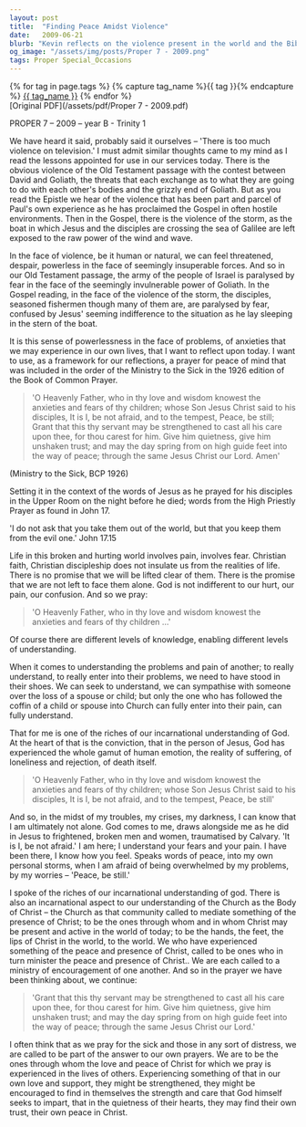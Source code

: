 ```yaml
---
layout: post
title:  "Finding Peace Amidst Violence"
date:   2009-06-21
blurb: "Kevin reflects on the violence present in the world and the Bible, using the stories of David and Goliath, Paul's experiences, and the storm on the Sea of Galilee to explore feelings of powerlessness. He emphasizes the Christian promise of God's presence in suffering, not as an escape from reality, but as a source of strength and peace. The sermon draws on a prayer from the 1926 Book of Common Prayer to encourage casting our cares on God and finding peace through Jesus Christ."
og_image: "/assets/img/posts/Proper 7 - 2009.png"
tags: Proper Special_Occasions
---    
```

<div class="tag-pills">
  {% for tag in page.tags %}
    {% capture tag_name %}{{ tag }}{% endcapture %}
    <a href="{{ site.baseurl }}/tag/{{ tag_name | slugify }}" class="tag-pill">{{ tag_name }}</a>
  {% endfor %}
</div>
[Original PDF](/assets/pdf/Proper 7 - 2009.pdf)

PROPER 7 – 2009 – year B - Trinity 1

We have heard it said, probably said it ourselves – 'There is too much violence on television.' I must admit similar thoughts came to my mind as I read the lessons appointed for use in our services today. There is the obvious violence of the Old Testament passage with the contest between David and Goliath, the threats that each exchange as to what they are going to do with each other's bodies and the grizzly end of Goliath. But as you read the Epistle we hear of the violence that has been part and parcel of Paul's own experience as he has proclaimed the Gospel in often hostile environments. Then in the Gospel, there is the violence of the storm, as the boat in which Jesus and the disciples are crossing the sea of Galilee are left exposed to the raw power of the wind and wave.

In the face of violence, be it human or natural, we can feel threatened, despair, powerless in the face of seemingly insuperable forces. And so in our Old Testament passage, the army of the people of Israel is paralysed by fear in the face of the seemingly invulnerable power of Goliath. In the Gospel reading, in the face of the violence of the storm, the disciples, seasoned fishermen though many of them are, are paralysed by fear, confused by Jesus' seeming indifference to the situation as he lay sleeping in the stern of the boat.

It is this sense of powerlessness in the face of problems, of anxieties that we may experience in our own lives, that I want to reflect upon today. I want to use, as a framework for our reflections, a prayer for peace of mind that was included in the order of the Ministry to the Sick in the 1926 edition of the Book of Common Prayer.

> 'O Heavenly Father, who in thy love and wisdom knowest the anxieties and fears of thy children; whose Son Jesus Christ said to his disciples, It is I, be not afraid, and to the tempest, Peace, be still; Grant that this thy servant may be strengthened to cast all his care upon thee, for thou carest for him. Give him quietness, give him unshaken trust; and may the day spring from on high guide feet into the way of peace; through the same Jesus Christ our Lord. Amen'

(Ministry to the Sick, BCP 1926)

Setting it in the context of the words of Jesus as he prayed for his disciples in the Upper Room on the night before he died; words from the High Priestly Prayer as found in John 17.

'I do not ask that you take them out of the world, but that you keep them from the evil one.' John 17.15

Life in this broken and hurting world involves pain, involves fear. Christian faith, Christian discipleship does not insulate us from the realities of life. There is no promise that we will be lifted clear of them. There is the promise that we are not left to face them alone. God is not indifferent to our hurt, our pain, our confusion. And so we pray:

> 'O Heavenly Father, who in thy love and wisdom knowest the anxieties and fears of thy children ...'

Of course there are different levels of knowledge, enabling different levels of understanding.

When it comes to understanding the problems and pain of another; to really understand, to really enter into their problems, we need to have stood in their shoes. We can seek to understand, we can sympathise with someone over the loss of a spouse or child; but only the one who has followed the coffin of a child or spouse into Church can fully enter into their pain, can fully understand.

That for me is one of the riches of our incarnational understanding of God. At the heart of that is the conviction, that in the person of Jesus, God has experienced the whole gamut of human emotion, the reality of suffering, of loneliness and rejection, of death itself.

> 'O Heavenly Father, who in thy love and wisdom knowest the anxieties and fears of thy children; whose Son Jesus Christ said to his disciples, It is I, be not afraid, and to the tempest, Peace, be still'

And so, in the midst of my troubles, my crises, my darkness, I can know that I am ultimately not alone. God comes to me, draws alongside me as he did in Jesus to frightened, broken men and women, traumatised by Calvary. 'It is I, be not afraid.' I am here; I understand your fears and your pain. I have been there, I know how you feel. Speaks words of peace, into my own personal storms, when I am afraid of being overwhelmed by my problems, by my worries – 'Peace, be still.'

I spoke of the riches of our incarnational understanding of god. There is also an incarnational aspect to our understanding of the Church as the Body of Christ – the Church as that community called to mediate something of the presence of Christ; to be the ones through whom and in whom Christ may be present and active in the world of today; to be the hands, the feet, the lips of Christ in the world, to the world. We who have experienced something of the peace and presence of Christ, called to be ones who in turn minister the peace and presence of Christ.. We are each called to a ministry of encouragement of one another. And so in the prayer we have been thinking about, we continue:

> 'Grant that this thy servant may be strengthened to cast all his care upon thee, for thou carest for him. Give him quietness, give him unshaken trust; and may the day spring from on high guide feet into the way of peace; through the same Jesus Christ our Lord.'

I often think that as we pray for the sick and those in any sort of distress, we are called to be part of the answer to our own prayers. We are to be the ones through whom the love and peace of Christ for which we pray is experienced in the lives of others. Experiencing something of that in our own love and support, they might be strengthened, they might be encouraged to find in themselves the strength and care that God himself seeks to impart, that in the quietness of their hearts, they may find their own trust, their own peace in Christ.
